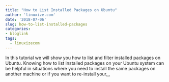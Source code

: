 ```yaml
---
title: "How to List Installed Packages on Ubuntu"
author: 'linuxize.com'
date: '2018-07-06'
slug: how-to-list-installed-packages
categories:
- bloglink
tags:
  - linuxizecom
---
```


In this tutorial we will show you how to list and filter installed packages on Ubuntu. Knowing how to list installed packages on your Ubuntu system can be helpful in situations where you need to install the same packages on another machine or if you want to re-install your[... <i class="fas fa-external-link-alt"></i>](https://linuxize.com/post/how-to-list-installed-packages-on-ubuntu/)

